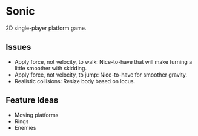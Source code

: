 # Sonic
2D single-player platform game.

## Issues
* Apply force, not velocity, to walk: Nice-to-have that will make turning a little smoother with skidding.
* Apply force, not velocity, to jump: Nice-to-have for smoother gravity.
* Realistic collisions: Resize body based on locus.

## Feature Ideas
* Moving platforms
* Rings
* Enemies